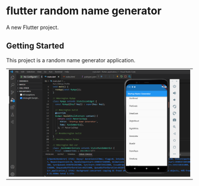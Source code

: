 # flutter random name generator

A new Flutter project.

## Getting Started

This project is a random name generator application.

<table sytle="border: 0px;">
<tr>
<td><img width="600px" src="Screenshot 2022-03-03 115335.png" /></td>
</tr>
</table>
